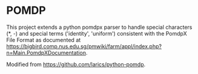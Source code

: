 # POMDP

This project extends a python pomdpx parser to handle special characters (*, -) and special terms ('identity', 'uniform') consistent with the PomdpX File Format as documented at https://bigbird.comp.nus.edu.sg/pmwiki/farm/appl/index.php?n=Main.PomdpXDocumentation. 

Modified from https://github.com/larics/python-pomdp. 
